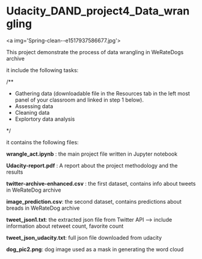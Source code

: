 # Udacity_DAND_project4_Data_wrangling

<a img='Spring-clean--e1517937586677.jpg'\>
  
This project demonstrate the process of data wrangling in WeRateDogs archive

it include the following tasks: 

/**

* Gathering data (downloadable file in the Resources tab in the left most panel of your classroom and linked in step 1 below).
* Assessing data
* Cleaning data
* Explortory data analysis

 */

it contains the following files: 

**wrangle_act.ipynb** : the main project file written in Jupyter notebook

**Udacity-report.pdf** : A report about the project methodology and the results

**twitter-archive-enhanced.csv** :  the first dataset, contains info about tweets in WeRateDog archive

**image_prediction.csv**: the second dataset, contains predictions about breads in WeRateDog archive

**tweet_json1.txt**: the extracted json file from Twitter API --> include information about retweet count, favorite count

**tweet_json_udacity.txt**: full json file downloaded from udacity

**dog_pic2.png**: dog image used as a mask in generating the word cloud

